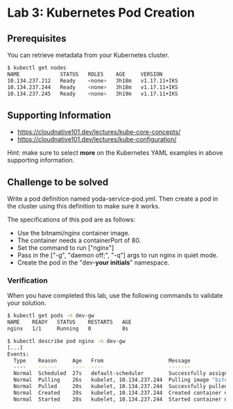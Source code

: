 # Lab 3: Kubernetes Pod Creation

## Prerequisites

You can retrieve metadata from your Kubernetes cluster.

```bash
$ kubectl get nodes
NAME             STATUS   ROLES    AGE     VERSION
10.134.237.212   Ready    <none>   3h18m   v1.17.11+IKS
10.134.237.244   Ready    <none>   3h18m   v1.17.11+IKS
10.134.237.245   Ready    <none>   3h19m   v1.17.11+IKS
```

## Supporting Information

* https://cloudnative101.dev/lectures/kube-core-concepts/
* https://cloudnative101.dev/lectures/kube-configuration/

Hint: make sure to select **more** on the Kubernetes YAML examples in above supporting information.

## Challenge to be solved

Write a pod definition named yoda-service-pod.yml. Then create a pod in the cluster using this definition to make sure it works.

The specifications of this pod are as follows:

- Use the bitnami/nginx container image.
- The container needs a containerPort of 80.
- Set the command to run ["nginx"]
- Pass in the ["-g", "daemon off;", "-q"] args to run nginx in quiet mode.
- Create the pod in the "dev-**your initials**" namespace.

### Verification

When you have completed this lab, use the following commands to validate your solution.

```bash
$ kubectl get pods -n dev-gw
NAME    READY   STATUS    RESTARTS   AGE
nginx   1/1     Running   0          8s

$ kubectl describe pod nginx -n dev-gw
[...]
Events:
  Type    Reason     Age   From                     Message
  ----    ------     ----  ----                     -------
  Normal  Scheduled  27s   default-scheduler        Successfully assigned dev-gw/nginx to 10.134.237.244
  Normal  Pulling    26s   kubelet, 10.134.237.244  Pulling image "bitnami/nginx"
  Normal  Pulled     20s   kubelet, 10.134.237.244  Successfully pulled image "bitnami/nginx"
  Normal  Created    20s   kubelet, 10.134.237.244  Created container nginx
  Normal  Started    20s   kubelet, 10.134.237.244  Started container nginx
```

